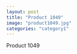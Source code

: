 ```yaml
---
layout: post
title: "Product 1049"
image: "product1049.jpg"
categories: "category1"
---
```

Product 1049
